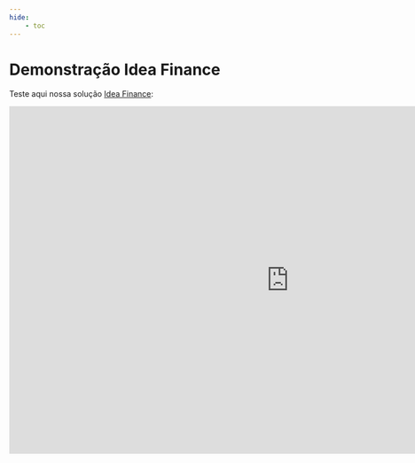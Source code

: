 ```yaml
---
hide:
    - toc
---
```



# Demonstração Idea Finance

Teste aqui nossa solução [Idea Finance](./ficha_tecnica.md):

<iframe title="Fluxo Financeiro v3" width="1008" height="627.2" src="https://app.powerbi.com/view?r=eyJrIjoiMmU2ZDQ5NzItNzhkNi00NGIzLTgwMzctYTJiOGU2Mzc3MjcyIiwidCI6Ijk0ODViZDU1LTkyYzAtNDIxMi05NmNhLTkxNDNiYjhhNzA0NSJ9" frameborder="0" allowFullScreen="true"></iframe>

